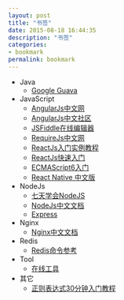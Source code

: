 ```yaml
---
layout: post
title: "书签"
date: 2015-08-18 16:44:35
description: "书签"
categories:
- bookmark
permalink: bookmark
---
```


* Java
  * [Google Guava](http://ifeve.com/google-guava/)
* JavaScript
  * [AngularJs中文网](http://www.apjs.net/)
  * [AngularJs中文社区](http://angularjs.cn/T006)
  * [JSFiddle在线编辑器](http://jsfiddle.net/)
  * [RequireJs中文网](http://www.requirejs.cn/)
  * [ReactJs入门实例教程](http://www.ruanyifeng.com/blog/2015/03/react.html)
  * [ReactJs快速入门](http://reactjs.cn/react/docs/getting-started.html)
  * [ECMAScript6入门](http://es6.ruanyifeng.com/#docs/intro)
  * [React Native 中文版](http://wiki.jikexueyuan.com/project/react-native/)
* NodeJs
  * [七天学会NodeJS](http://nqdeng.github.io/7-days-nodejs/)
  * [NodeJs中文文档](http://nodeapi.ucdok.com/)
  * [Express](http://www.expressjs.com.cn/)
* Nginx
  * [Nginx中文文档](http://www.nginx.cn/doc/index.html)
* Redis
  * [Redis命令参考](http://redisdoc.com/)
* Tool
  * [在线工具](http://tool.lu/)
* 其它
  * [正则表达式30分钟入门教程](http://deerchao.net/tutorials/regex/regex.htm)
